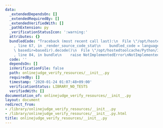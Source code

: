 ```yaml
---
data:
  _extendedDependsOn: []
  _extendedRequiredBy: []
  _extendedVerifiedWith: []
  _pathExtension: py
  _verificationStatusIcon: ':warning:'
  attributes: {}
  bundledCode: "Traceback (most recent call last):\n  File \"/opt/hostedtoolcache/Python/3.8.5/x64/lib/python3.8/site-packages/onlinejudge_verify/documentation/build.py\"\
    , line 67, in _render_source_code_stat\n    bundled_code = language.bundle(stat.path,\
    \ basedir=basedir).decode()\n  File \"/opt/hostedtoolcache/Python/3.8.5/x64/lib/python3.8/site-packages/onlinejudge_verify/languages/python.py\"\
    , line 84, in bundle\n    raise NotImplementedError\nNotImplementedError\n"
  code: ''
  dependsOn: []
  isVerificationFile: false
  path: onlinejudge_verify_resources/__init__.py
  requiredBy: []
  timestamp: '2020-01-24 01:07:48+09:00'
  verificationStatus: LIBRARY_NO_TESTS
  verifiedWith: []
documentation_of: onlinejudge_verify_resources/__init__.py
layout: document
redirect_from:
- /library/onlinejudge_verify_resources/__init__.py
- /library/onlinejudge_verify_resources/__init__.py.html
title: onlinejudge_verify_resources/__init__.py
---
```

